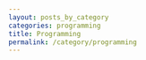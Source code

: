 ```yaml
---
layout: posts_by_category
categories: programming
title: Programming
permalink: /category/programming
---
```

